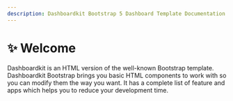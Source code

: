 ```yaml
---
description: Dashboardkit Bootstrap 5 Dashboard Template Documentation Guide
---
```


# ✨ Welcome

Dashboardkit is an HTML version of the well-known Bootstrap template. Dashboardkit Bootstrap brings you basic HTML components to work with so you can modify them the way you want. It has a complete list of feature and apps which helps you to reduce your development time.
